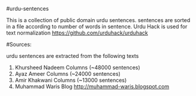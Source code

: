 #urdu-sentences

This is a collection of public domain urdu sentences. sentences are sorted in a file according to number of words in sentence.
Urdu Hack is used for text normalization https://github.com/urduhack/urduhack

#Sources:

urdu sentences are extracted from the following texts
1. Khursheed Nadeem Columns (~48000 sentences)
2. Ayaz Ameer Columns (~24000 sentences)
4. Amir Khakwani Columns (~13000 sentences)
3. Muhammad Waris Blog http://muhammad-waris.blogspot.com
